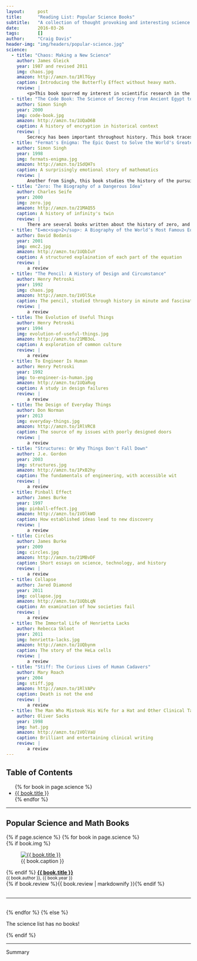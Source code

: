 ```yaml
---
layout:     post
title:      "Reading List: Popular Science Books"
subtitle:   "A collection of thought provoking and interesting science books for casual reading."
date:       2016-03-26
tags:       []
author:     "Craig Davis"
header-img: "img/headers/popular-science.jpg"
science:
  - title: "Chaos: Making a New Science"
    author: James Gleick
    year: 1987 and revised 2011
    img: chaos.jpg
    amazon: http://amzn.to/1RlTGyy
    caption: Introducing the Butterfly Effect without heavy math.
    review: |
        <p>This book spurred my interest in scientific research in the ninth grade. I build a Lorenzian waterwheel with a charting system built from Lego. I used it to try to chart the transition of stable to chaotic behavior in the system. This book is relatable and fascinating in it's approach to explaining the field of chaos theory.</p><p>I can remember having a moment when I finally understood the behavior of Newtonian root finding, explained simply and clearly. However, the book is not entirely technical, and it introduces some of the people that were central to creating this important field of research. Chaos is deep, intriguing, and worth investigating.</p>
  - title: "The Code Book: The Science of Secrecy from Ancient Egypt to Quantum Cryptography Paperback"
    author: Simon Singh
    year: 2000
    img: code-book.jpg
    amazon: http://amzn.to/1UQaD6B
    caption: A history of encryption in historical context
    review: |
        Secrecy has been important throughout history. This book traces the history of secret code as a method for secure communication. This book covers the entire history of code, including interesting topics on Mary, Queen of Scots, the Navajo Code Talkers, and the modern use of encryption in the internet. This book works to show the impact that cryptography has had on history, and how important it will be in the future. This book is very entertaining and interesting. It's perhaps a little short on some details, but as a popular science book, it is very casually readable.
  - title: "Fermat's Enigma: The Epic Quest to Solve the World's Greatest Mathematical Problem"
    author: Simon Singh
    year: 1998
    img: fermats-enigma.jpg
    amazon: http://amzn.to/1SdQH7s
    caption: A surprisingly emotional story of mathematics
    review: |
        Another from Singh, this book studies the history of the pursuit of the last theorem of Pierre de Fermat. He posed a simple mathematical equation that remained unsolved for 350 years. I hesitate to call this a page-turner, for after all, it is a math book - but... the historical detail, the fascinating characters, and sometimes deeply emotional turmoil of those who spent their lives in devotion to this knowlege is compelling reading. Singh delivers a detailed history of the problem, a quick history of mathematics, and one man's work to push the boundaries to solve this problem. It's a captivating tale.
  - title: "Zero: The Biography of a Dangerous Idea"
    author: Charles Seife
    year: 2000
    img: zero.jpg
    amazon: http://amzn.to/21MAQ55
    caption: A history of infinity's twin
    review: |
        There are several books written about the history of zero, and this may be the least serious of the group. At times, it's a little too humorous and light. But, it does offer an interesting history of our struggle to address the concept of Zero - the one location on the number line that makes division explode and our head sometimes hurt from conflicting expectation. While the book is not without it's flaws in it's approach to calculus and to some extent all of Newtonian and classical mechanics, the overall history lessons in the book, and its approachable nature, make it an appealing book to read one day on vacation.
  - title: "E=mc<sup>2</sup>: A Biography of the World’s Most Famous Equation"
    author: David Bodanis
    year: 2001
    img: emc2.jpg
    amazon: http://amzn.to/1UQbIuY
    caption: A structured explaination of each part of the equation
    review: |
        a review
  - title: "The Pencil: A History of Design and Circumstance"
    author: Henry Petroski
    year: 1992
    img: chaos.jpg
    amazon: http://amzn.to/1VOl5Le
    caption: The pencil, studied through history in minute and fascinating detail
    review: |
        a review
  - title: The Evolution of Useful Things
    author: Henry Petroski
    year: 1994
    img: evolution-of-useful-things.jpg
    amazon: http://amzn.to/21MB3oL
    caption: A exploration of common culture
    review: |
        a review
  - title: To Engineer Is Human
    author: Henry Petroski
    year: 1992
    img: to-engineer-is-human.jpg
    amazon: http://amzn.to/1UQaRug
    caption: A study in design failures
    review: |
        a review
  - title: The Design of Everyday Things
    author: Don Norman
    year: 2013
    img: everyday-things.jpg
    amazon: http://amzn.to/1RlVRC8
    caption: The source of my issues with poorly designed doors
    review: |
        a review
  - title: "Structures: Or Why Things Don't Fall Down"
    author: J.e. Gordon
    year: 2003
    img: structures.jpg
    amazon: http://amzn.to/1PxB2hy
    caption: The fundamentals of engineering, with accessible wit
    review: |
        a review
  - title: Pinball Effect
    author: James Burke
    year: 1997
    img: pinball-effect.jpg
    amazon: http://amzn.to/1VOlkWO
    caption: How established ideas lead to new discovery
    review: |
        a review
  - title: Circles
    author: James Burke
    year: 2009
    img: circles.jpg
    amazon: http://amzn.to/21MBvDF
    caption: Short essays on science, technology, and history
    review: |
        a review
  - title: Collapse
    author: Jared Diamond
    year: 2011
    img: collapse.jpg
    amazon: http://amzn.to/1UQbLqN
    caption: An examination of how societies fail
    review: |
        a review
  - title: The Immortal Life of Henrietta Lacks
    author: Rebecca Skloot
    year: 2011
    img: henrietta-lacks.jpg
    amazon: http://amzn.to/1UQbynm
    caption: The story of the HeLa cells
    review: |
        a review
  - title: "Stiff: The Curious Lives of Human Cadavers"
    author: Mary Roach
    year: 2004
    img: stiff.jpg
    amazon: http://amzn.to/1RlVAPv
    caption: Death is not the end
    review: |
        a review
  - title: The Man Who Mistook His Wife for a Hat and Other Clinical Tales
    author: Oliver Sacks
    year: 1998
    img: hat.jpg
    amazon: http://amzn.to/1VOlVaU
    caption: Brilliant and entertaining clinical writing
    review: |
        a review
---
```


## Table of Contents
<ul>
{% for book in page.science %}
    <li><a href="#{{ book.title | slugify }}">{{ book.title }}</a></li>
{% endfor %}
</ul>

<hr>

## Popular Science and Math Books

<div class="review">
{% if page.science %}
{% for book in page.science %}
    <div class="review-book" id="{{ book.title | slugify }}" >
        {% if book.img %}
        <figure>
            <a href="{{ book.amazon }}" title="Amazon: {{ book.title }}"><img src="/img/posts/popular-science/{{ book.img }}" alt="{{ book.title }}"></a>
            <figcaption>{{ book.caption }}</figcaption>
        </figure>
        {% endif %}
        <strong><a href="{{ book.amazon }}" title="Amazon: {{ book.title }}">{{ book.title }}</a></strong><br>
        <small>{{ book.author }}, {{ book.year }}</small><br>
        {% if book.review %}{{ book.review | markdownify }}{% endif %}
    </div>
    <hr style="clear: both; margin: 30px 0;">
{% endfor %}
{% else %}
    <p>The science list has no books!</p>
{% endif %}
</div>

<hr style="clear: both;">

Summary
